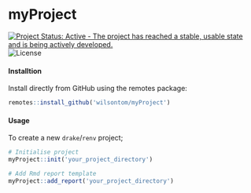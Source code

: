 # myProject

[![Project Status: Active - The project has reached a stable, usable state and is being actively developed.](http://www.repostatus.org/badges/latest/active.svg)](http://www.repostatus.org/#active) ![License](https://img.shields.io/badge/license-GNU%20GPL%20v3.0-blue.svg "GNU GPL v3.0")

#### Installtion

Install directly from GitHub using the remotes package:

```R
remotes::install_github('wilsontom/myProject')
```

#### Usage

To create a new `drake`/`renv` project;

```R
# Initialise project
myProject::init('your_project_directory')

# Add Rmd report template
myProject::add_report('your_project_directory')
```
